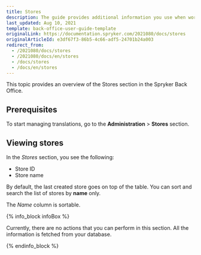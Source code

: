 ```yaml
---
title: Stores
description: The guide provides additional information you use when working with stores in the Back Office.
last_updated: Aug 10, 2021
template: back-office-user-guide-template
originalLink: https://documentation.spryker.com/2021080/docs/stores
originalArticleId: e3df67f3-86b5-4c66-adf5-24701b24a003
redirect_from:
  - /2021080/docs/stores
  - /2021080/docs/en/stores
  - /docs/stores
  - /docs/en/stores
---
```


This topic provides an overview of the Stores section in the Spryker Back Office.

## Prerequisites

To start managing translations, go to the **Administration** > **Stores** section.

## Viewing stores

In the *Stores* section, you see the following:
* Store ID
* Store name

By default, the last created store goes on top of the table. You can sort and search the list of stores by **name** only.

The *Name* column is sortable.

{% info_block infoBox %}

Currently, there are no actions that you can perform in this section. All the information is fetched from your database.

{% endinfo_block %}
